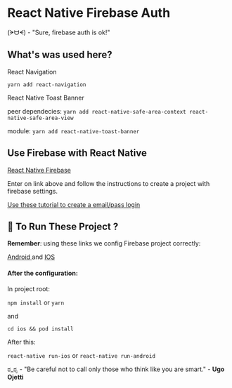 # React Native Firebase Auth

(ᗒᗨᗕ) - "Sure, firebase auth is ok!"

## What's was used here?

React Navigation

`yarn add react-navigation`

React Native Toast Banner

peer dependecies:
`yarn add react-native-safe-area-context react-native-safe-area-view`

module:
`yarn add react-native-toast-banner`

## Use Firebase with React Native

[React Native Firebase](https://invertase.io/oss/react-native-firebase/)

Enter on link above and follow the instructions to create a project with firebase settings.

[Use these tutorial to create a email/pass login](https://medium.com/react-native-training/react-native-firebase-authentication-7652e1d2c8a2)

## :runner: To Run These Project ?

**Remember**: using these links we config Firebase project correctly:

[Android ](https://invertase.io/oss/react-native-firebase/quick-start/android-firebase-credentials) and [IOS ](https://invertase.io/oss/react-native-firebase/quick-start/ios-firebase-credentials)

#### After the configuration:

In project root: 

`npm install` or `yarn`

and

`cd ios && pod install`

After this:

`react-native run-ios`
or
`react-native run-android`

ಠ_ರೃ - "Be careful not to call only those who think like you are smart." - **Ugo Ojetti**
